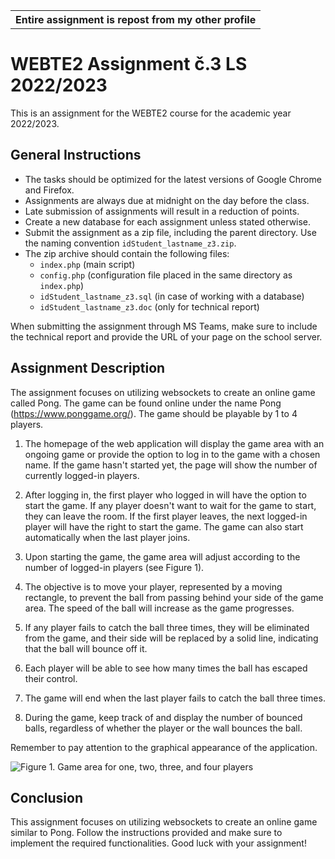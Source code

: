 <table align="center">
  <tr>
    <th>Entire assignment is repost from my other profile</th>
  </tr>
</table>

# WEBTE2 Assignment č.3 LS 2022/2023

This is an assignment for the WEBTE2 course for the academic year 2022/2023.

## General Instructions
- The tasks should be optimized for the latest versions of Google Chrome and Firefox.
- Assignments are always due at midnight on the day before the class.
- Late submission of assignments will result in a reduction of points.
- Create a new database for each assignment unless stated otherwise.
- Submit the assignment as a zip file, including the parent directory. Use the naming convention `idStudent_lastname_z3.zip`.
- The zip archive should contain the following files:
  - `index.php` (main script)
  - `config.php` (configuration file placed in the same directory as `index.php`)
  - `idStudent_lastname_z3.sql` (in case of working with a database)
  - `idStudent_lastname_z3.doc` (only for technical report)

When submitting the assignment through MS Teams, make sure to include the technical report and provide the URL of your page on the school server.

## Assignment Description
The assignment focuses on utilizing websockets to create an online game called Pong. The game can be found online under the name Pong (https://www.ponggame.org/). The game should be playable by 1 to 4 players.

1. The homepage of the web application will display the game area with an ongoing game or provide the option to log in to the game with a chosen name. If the game hasn't started yet, the page will show the number of currently logged-in players.

2. After logging in, the first player who logged in will have the option to start the game. If any player doesn't want to wait for the game to start, they can leave the room. If the first player leaves, the next logged-in player will have the right to start the game. The game can also start automatically when the last player joins.

3. Upon starting the game, the game area will adjust according to the number of logged-in players (see Figure 1).

4. The objective is to move your player, represented by a moving rectangle, to prevent the ball from passing behind your side of the game area. The speed of the ball will increase as the game progresses.

5. If any player fails to catch the ball three times, they will be eliminated from the game, and their side will be replaced by a solid line, indicating that the ball will bounce off it.

6. Each player will be able to see how many times the ball has escaped their control.

7. The game will end when the last player fails to catch the ball three times.

8. During the game, keep track of and display the number of bounced balls, regardless of whether the player or the wall bounces the ball.

Remember to pay attention to the graphical appearance of the application.

![Figure 1. Game area for one, two, three, and four players](<Figure_1_URL>)

## Conclusion
This assignment focuses on utilizing websockets to create an online game similar to Pong. Follow the instructions provided and make sure to implement the required functionalities. Good luck with your assignment!
